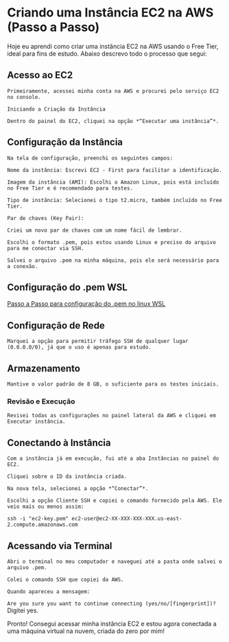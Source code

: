 # Criando uma Instância EC2 na AWS (Passo a Passo)

Hoje eu aprendi como criar uma instância EC2 na AWS usando o Free Tier, ideal para fins de estudo. Abaixo descrevo todo o processo que segui:

## Acesso ao EC2

    Primeiramente, acessei minha conta na AWS e procurei pelo serviço EC2 no console.

    Iniciando a Criação da Instância

    Dentro do painel do EC2, cliquei na opção *“Executar uma instância”*.

## Configuração da Instância

    Na tela de configuração, preenchi os seguintes campos:

    Nome da instância: Escrevi EC2 - First para facilitar a identificação.

    Imagem da instância (AMI): Escolhi o Amazon Linux, pois está incluído no Free Tier e é recomendado para testes.

    Tipo de instância: Selecionei o tipo t2.micro, também incluído no Free Tier.

    Par de chaves (Key Pair):

    Criei um novo par de chaves com um nome fácil de lembrar.

    Escolhi o formato .pem, pois estou usando Linux e preciso do arquivo para me conectar via SSH.

    Salvei o arquivo .pem na minha máquina, pois ele será necessário para a conexão.

## Configuração do .pem WSL

[Passo a Passo para configuração do .pem no linux WSL](https://github.com/JhuliaNovelli/aws-cloud-journey/blob/main/Amazon%20EC2/arquivo(.pem).md)


## Configuração de Rede

    Marquei a opção para permitir tráfego SSH de qualquer lugar (0.0.0.0/0), já que o uso é apenas para estudo.

## Armazenamento

    Mantive o valor padrão de 8 GB, o suficiente para os testes iniciais.

### Revisão e Execução

    Revisei todas as configurações no painel lateral da AWS e cliquei em Executar instância.

## Conectando à Instância

    Com a instância já em execução, fui até a aba Instâncias no painel do EC2.

    Cliquei sobre o ID da instância criada.

    Na nova tela, selecionei a opção *“Conectar”*.

    Escolhi a opção Cliente SSH e copiei o comando fornecido pela AWS. Ele veio mais ou menos assim:

`ssh -i "ec2-key.pem" ec2-user@ec2-XX-XXX-XXX-XXX.us-east-2.compute.amazonaws.com`

## Acessando via Terminal

    Abri o terminal no meu computador e naveguei até a pasta onde salvei o arquivo .pem.

    Colei o comando SSH que copiei da AWS.

    Quando apareceu a mensagem:

`Are you sure you want to continue connecting (yes/no/[fingerprint])?`
    Digitei yes.

Pronto! Consegui acessar minha instância EC2 e estou agora conectada a uma máquina virtual na nuvem, criada do zero por mim!